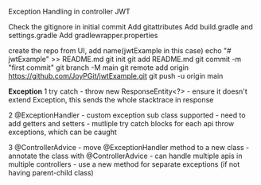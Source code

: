 
Exception Handling in controller
JWT

Check the gitignore in initial commit
Add gitattributes
Add build.gradle and settings.gradle
Add gradlewrapper.properties

create the repo from UI, add name(jwtExample in this case)
echo "# jwtExample" >> README.md
git init
git add README.md
git commit -m "first commit"
git branch -M main
git remote add origin https://github.com/JoyPGit/jwtExample.git
git push -u origin main


**Exception**
1 try catch
    - throw new ResponseEntity<?>
    - ensure it doesn't extend Exception, this sends the whole stacktrace in response

2 @ExceptionHandler
    - custom exception sub class supported
    - need to add getters and setters
    - mutliple try catch blocks for each api throw exceptions, which can be caught

3 @ControllerAdvice 
    - move @ExceptionHandler method to a new class
    - annotate the class with @ControllerAdvice
    - can handle multiple apis in multiple controllers
    - use a new method for separate exceptions (if not having parent-child class)

